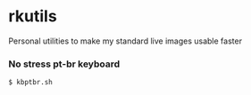# rkutils
Personal utilities to make my standard live images usable faster


### No stress pt-br keyboard

```markdown
$ kbptbr.sh
```
